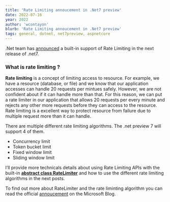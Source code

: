 ```yaml
---
title: 'Rate Limiting annoucement in .Net7 preview'
date: 2022-07-16
year: 2022
author: 'wcontayon'
blurb: 'Rate Limiting annoucement in .Net7 preview'
tags: general, dotnet, net7preview, aspnetcore
---
```


.Net team has [announced](https://devblogs.microsoft.com/dotnet/announcing-rate-limiting-for-dotnet/) a built-in support of Rate Limiting in the next release of .net7.

### What is rate limiting ?

**Rate limiting** is a concept of limiting access to resource. For example, we have a resource (database, or file) and we know that our application accesses can handle 20 requests per mintues safely. However, we are not confident about if it can handle more than that. For this reason, we can put a rate limiter in our application that allows 20 requests per every minute and rejects any other more requests before they can access to the resource.
Rate limiting is a excellent way to protect resource from failure due to multiple request more than it can handle.

There are multiple different rate limiting algorithms. The .net preview 7 will support 4 of them.

- Concurrency limit
- Token bucket limit
- Fixed window limit
- Sliding window limit

I’ll provide more technicals details about using Rate Limiting APIs with the built-in [**abstract class RateLimiter**](https://github.com/dotnet/runtime/blob/96cac6b6abceed31332af62db98e490d9df109bb/src/libraries/System.Threading.RateLimiting/src/System/Threading/RateLimiting/RateLimiter.cs#L11) and how to use the different rate limiting algorithms in the next posts.

To find out more about RateLimiter and the rate liminting algorithm you can read the official [annoucement](https://devblogs.microsoft.com/dotnet/announcing-rate-limiting-for-dotnet/) on the Microsoft Blog.